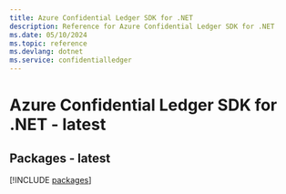 ```yaml
---
title: Azure Confidential Ledger SDK for .NET
description: Reference for Azure Confidential Ledger SDK for .NET
ms.date: 05/10/2024
ms.topic: reference
ms.devlang: dotnet
ms.service: confidentialledger
---
```

# Azure Confidential Ledger SDK for .NET - latest
## Packages - latest
[!INCLUDE [packages](confidential-ledger-index.md)]